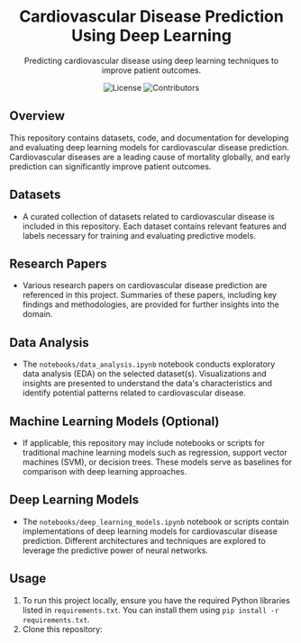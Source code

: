 <!-- Project Title -->
<h1 align="center">Cardiovascular Disease Prediction Using Deep Learning</h1>

<!-- Project Description -->
<p align="center">Predicting cardiovascular disease using deep learning techniques to improve patient outcomes.</p>

<!-- Project Badges -->
<p align="center">
  <img src="https://img.shields.io/github/license/Jihad7518/cardiovascular-disease-prediction-using-deep-learning" alt="License">
  <img src="https://img.shields.io/github/contributors/Jihad7518/cardiovascular-disease-prediction-using-deep-learning" alt="Contributors">
</p>

<!-- Project Overview -->
## Overview
This repository contains datasets, code, and documentation for developing and evaluating deep learning models for cardiovascular disease prediction. Cardiovascular diseases are a leading cause of mortality globally, and early prediction can significantly improve patient outcomes.

<!-- Datasets -->
## Datasets
- A curated collection of datasets related to cardiovascular disease is included in this repository. Each dataset contains relevant features and labels necessary for training and evaluating predictive models.

<!-- Research Papers -->
## Research Papers
- Various research papers on cardiovascular disease prediction are referenced in this project. Summaries of these papers, including key findings and methodologies, are provided for further insights into the domain.

<!-- Data Analysis -->
## Data Analysis
- The `notebooks/data_analysis.ipynb` notebook conducts exploratory data analysis (EDA) on the selected dataset(s). Visualizations and insights are presented to understand the data's characteristics and identify potential patterns related to cardiovascular disease.

<!-- Machine Learning Models -->
## Machine Learning Models (Optional)
- If applicable, this repository may include notebooks or scripts for traditional machine learning models such as regression, support vector machines (SVM), or decision trees. These models serve as baselines for comparison with deep learning approaches.

<!-- Deep Learning Models -->
## Deep Learning Models
- The `notebooks/deep_learning_models.ipynb` notebook or scripts contain implementations of deep learning models for cardiovascular disease prediction. Different architectures and techniques are explored to leverage the predictive power of neural networks.

<!-- Usage -->
## Usage
1. To run this project locally, ensure you have the required Python libraries listed in `requirements.txt`. You can install them using `pip install -r requirements.txt`.
2. Clone this repository:
